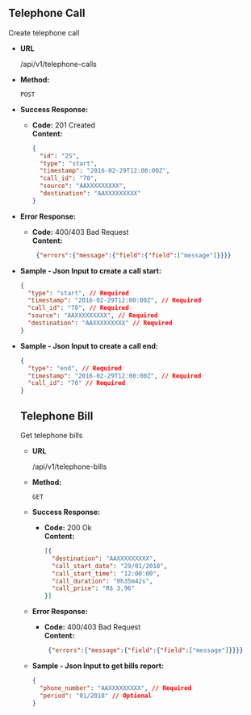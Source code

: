 **Telephone Call**
----
  Create telephone call

* **URL**

  /api/v1/telephone-calls

* **Method:**

  `POST`

* **Success Response:**

  * **Code:** 201 Created <br />
    **Content:**
    ``` json
    {
      "id": "25",
      "type": "start",
      "timestamp": "2016-02-29T12:00:00Z",
      "call_id": "70",
      "source": "AAXXXXXXXXX",
      "destination": "AAXXXXXXXXX"
    }
    ```

* **Error Response:**

  * **Code:** 400/403 Bad Request <br />
    **Content:**
    ``` json
     {"errors":{"message":{"field":{"field":["message"]}}}}
    ```

* **Sample - Json Input to create a call start:**

  ``` json
  {
    "type": "start", // Required
    "timestamp": "2016-02-29T12:00:00Z", // Required
    "call_id": "70", // Required
    "source": "AAXXXXXXXXX", // Required
    "destination": "AAXXXXXXXXX" // Required
  }
  ```

* **Sample - Json Input to create a call end:**

  ``` json
  {
    "type": "end", // Required
    "timestamp": "2016-02-29T12:00:00Z", // Required
    "call_id": "70" // Required
  }
  ```

  **Telephone Bill**
  ----
    Get telephone bills

  * **URL**

    /api/v1/telephone-bills

  * **Method:**

    `GET`

  * **Success Response:**

    * **Code:** 200 Ok <br />
      **Content:**
      ``` json
      [{
        "destination": "AAXXXXXXXXX",
        "call_start_date": "29/01/2018",
        "call_start_time": "12:00:00",
        "call_duration": "0h35m42s",
        "call_price": "R$ 3,96"
      }]
      ```

  * **Error Response:**

    * **Code:** 400/403 Bad Request <br />
      **Content:**
      ``` json
       {"errors":{"message":{"field":{"field":["message"]}}}}
      ```

  * **Sample - Json Input to get bills report:**

    ``` json
    {
      "phone_number": "AAXXXXXXXXX", // Required
      "period": "01/2018" // Optional
    }
    ```
